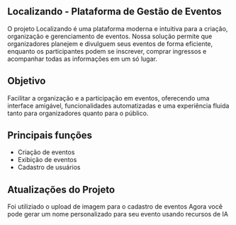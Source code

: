 ## Localizando - Plataforma de Gestão de Eventos
O projeto Localizando é uma plataforma moderna e intuitiva para a criação, organização e gerenciamento de eventos. Nossa solução permite que organizadores planejem e divulguem seus eventos de forma eficiente, enquanto os participantes podem se inscrever, comprar ingressos e acompanhar todas as informações em um só lugar.

## Objetivo
Facilitar a organização e a participação em eventos, oferecendo uma interface amigável, funcionalidades automatizadas e uma experiência fluida tanto para organizadores quanto para o público.

## Principais funções
- Criação de eventos
- Exibição de eventos
- Cadastro de usuários

## Atualizações do Projeto

Foi utiliziado o upload de imagem para o cadastro de eventos
Agora você pode gerar um nome personalizado para seu evento usando recursos de IA


